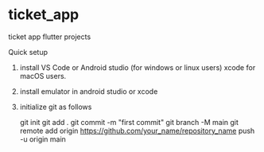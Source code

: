 # ticket_app
ticket app flutter projects

Quick setup
1. install VS Code or Android studio (for windows or linux users) xcode for macOS users.
2. install emulator in android studio or xcode
3. initialize git as follows

   git init
   git add .
   git commit -m "first commit"
   git branch -M main
   git remote add origin https://github.com/your_name/repository_name
   push -u origin main
